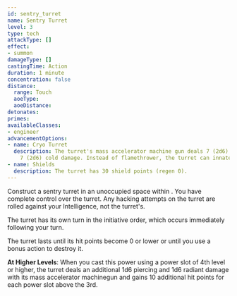 ```yaml
---
id: sentry_turret
name: Sentry Turret
level: 3
type: tech
attackType: []
effect:
- summon
damageType: []
castingTime: Action
duration: 1 minute
concentration: false
distance:
  range: Touch
  aoeType:
  aoeDistance:
detonates:
primes:
availableClasses:
- engineer
advancementOptions:
- name: Cryo Turret
  description: The turret's mass accelerator machine gun deals 7 (2d6) piercing and
    7 (2d6) cold damage. Instead of flamethrower, the turret can innately cast cryo beam 5 times per day.
- name: Shields
  description: The turret has 30 shield points (regen 0).
---
```

Construct a sentry turret in an unoccupied space within <me-distance length="5" />. You have complete control over the turret. Any hacking
attempts on the turret are rolled against your Intelligence, not the turret's.

The turret has its own turn in the initiative order, which occurs immediately following your turn.

The turret lasts until its hit points become 0 or lower or until you use a bonus action to destroy it.

__At Higher Levels__: When you cast this power using a power slot of 4th level or higher, the turret deals an additional
1d6 piercing and 1d6 radiant damage with its mass accelerator machinegun and gains 10 additional hit points for
each power slot above the 3rd.
